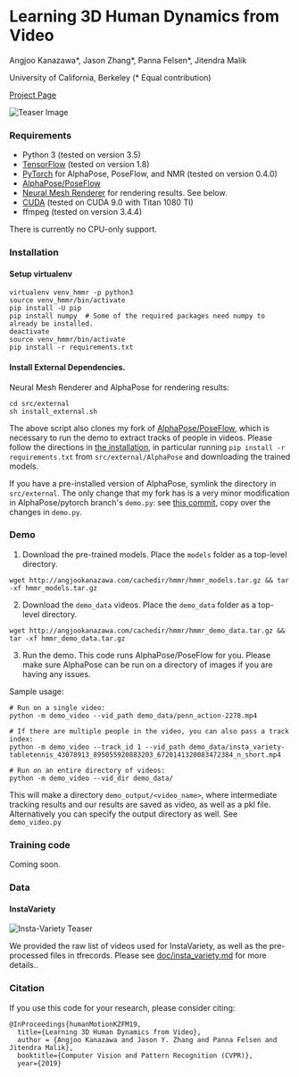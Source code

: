 # Learning 3D Human Dynamics from Video

Angjoo Kanazawa*, Jason Zhang*, Panna Felsen*, Jitendra Malik

University of California, Berkeley
(* Equal contribution)

[Project Page](https://akanazawa.github.io/human_dynamics/)

![Teaser Image](resources/overview.jpg)

### Requirements
- Python 3 (tested on version 3.5)
- [TensorFlow](https://www.tensorflow.org/) (tested on version 1.8)
- [PyTorch](https://pytorch.org/) for AlphaPose, PoseFlow, and NMR (tested on
  version 0.4.0)
- [AlphaPose/PoseFlow](https://github.com/akanazawa/AlphaPose)
- [Neural Mesh Renderer](https://github.com/daniilidis-group/neural_renderer)
  for rendering results. See below.
- [CUDA](https://developer.nvidia.com/cuda-downloads) (tested on CUDA 9.0 with Titan 1080 TI)
- ffmpeg (tested on version 3.4.4)

There is currently no CPU-only support.

### Installation

#### Setup virtualenv
```
virtualenv venv_hmmr -p python3
source venv_hmmr/bin/activate
pip install -U pip
pip install numpy  # Some of the required packages need numpy to already be installed.
deactivate
source venv_hmmr/bin/activate
pip install -r requirements.txt
```


#### Install External Dependencies.
Neural Mesh Renderer and AlphaPose for rendering results:
```
cd src/external
sh install_external.sh
```

The above script also clones my fork of [AlphaPose/PoseFlow](https://github.com/akanazawa/AlphaPose),
which is necessary to run the demo to extract tracks of people in videos. Please
follow the directions in [the installation](https://github.com/akanazawa/AlphaPose/tree/pytorch#installation),
in particular running `pip install -r requirements.txt` from
`src/external/AlphaPose` and downloading the trained models.

If you have a pre-installed version of AlphaPose, symlink the directory in
`src/external`. 
The only change that my fork has is a very minor modification in
AlphaPose/pytorch branch's `demo.py`: see [this commit](https://github.com/akanazawa/AlphaPose/commit/ed9cd3c458f1e61145c1b10f87bd37cba53233cd),
copy over the changes in `demo.py`. 


### Demo

1. Download the pre-trained models. Place the `models` folder as a top-level
directory.

```
wget http://angjookanazawa.com/cachedir/hmmr/hmmr_models.tar.gz && tar -xf hmmr_models.tar.gz
```
2. Download the `demo_data` videos. Place the `demo_data` folder as a top-level
directory.

```
wget http://angjookanazawa.com/cachedir/hmmr/hmmr_demo_data.tar.gz && tar -xf hmmr_demo_data.tar.gz
```

3. Run the demo. This code runs AlphaPose/PoseFlow for you.
Please make sure AlphaPose can be run on a directory of images if you are having 
any issues. 

Sample usage:

```
# Run on a single video:
python -m demo_video --vid_path demo_data/penn_action-2278.mp4

# If there are multiple people in the video, you can also pass a track index:
python -m demo_video --track_id 1 --vid_path demo_data/insta_variety-tabletennis_43078913_895055920883203_6720141320083472384_n_short.mp4

# Run on an entire directory of videos:
python -m demo_video --vid_dir demo_data/
```

This will make a directory `demo_output/<video_name>`, where intermediate
tracking results and our results are saved as video, as well as a pkl file. 
Alternatively you can specify the output directory as well. See `demo_video.py`


### Training code

Coming soon.

### Data

#### InstaVariety

![Insta-Variety Teaser](resources/instavariety.gif)


We provided the raw list of videos used for InstaVariety, as well as the
pre-processed files in tfrecords. Please see
[doc/insta_variety.md](doc/insta_variety.md) for more details..

### Citation
If you use this code for your research, please consider citing:
```
@InProceedings{humanMotionKZFM19,
  title={Learning 3D Human Dynamics from Video},
  author = {Angjoo Kanazawa and Jason Y. Zhang and Panna Felsen and Jitendra Malik},
  booktitle={Computer Vision and Pattern Recognition (CVPR)},
  year={2019}
```
